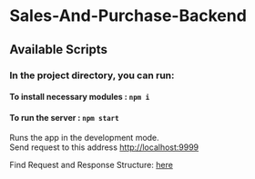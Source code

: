 # Sales-And-Purchase-Backend

## Available Scripts

### In the project directory, you can run:

#### To install necessary modules :  `npm i`

#### To run the server : `npm start`

Runs the app in the development mode.<br />
Send request to this address [http://localhost:9999](http://localhost:9999)

Find Request and Response Structure: [here](https://docs.google.com/spreadsheets/d/1vqTZ1gUXocfpqFwpBZyJUOG4Hcgfby-Gue452HNODrU/edit?usp=sharing)
